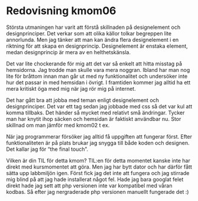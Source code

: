 ---
---
Redovisning kmom06
=========================

Största utmaningen har varit att förstå skillnaden på designelement och designprinciper. Det verkar som att olika källor tolkar begreppen lite annorlunda. Men jag tänker att man kan ändra flera designelement i en riktning för att skapa en designprincip. Designelement är enstaka element, medan designprincip är mera av en helthetskänsla.       

Det var lite chockerande för mig att det var så enkelt att hitta misstag på hemsidorna. Jag trodde man skulle vara mera noggran. Ibland har man nog lite för bråttom innan man går ut med ny funktionalitet och undersöker inte hur det passar in med hemsidan i övrigt. I framtiden kommer jag alltid ha ett mera kritiskt öga med mig när jag rör mig på internet.    

Det har gått bra att jobba med teman enligt designelement och designprinciper. Det var ett tag sedan jag jobbade med css så det var kul att komma tillbaks. Det händer så mycket med relativt små ändringar. Tycker man har knytit ihop säcken och hemsidan är faktiskt användbar nu. Stor skillnad om man jämför med kmom02 t ex.      

När jag programmerar försöker jag alltid få uppgiften att fungerar först. Efter funktionaliteten är på plats brukar jag snygga till både koden och designen. Det kallar jag för “the final touch”.      

Vilken är din TIL för detta kmom?
TIL:en för detta momentet kanske inte har direkt med kursmomentet att göra. Men jag har bytt dator och har därför fått sätta upp labbmiljön igen. Först fick jag det inte att fungera och jag stirrade mig blind på att jag hade installerat något fel. Hade jag bara googlat felet direkt hade jag sett att php versionen inte var kompatibel med våran kodbas. Så efter jag nergraderade php versionen manuellt fungerade det :)

